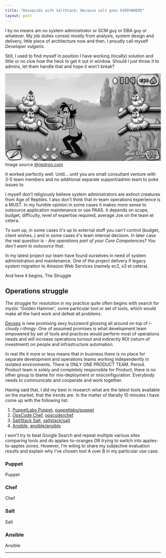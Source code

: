 ```yaml
---
title: "Devops101 with SaltStack: Because salt goes EVERYWHERE"
layout: post
---
```


I by no means am no system administrator or SCM guy or DBA guy or whatever. My
job duties consist mostly from analysis, system design and delivery, little
piece of architecture now and then. I proudly call myself _Developer vulgaris_.

Still, I used to find myself in position I have working (locally) solution and
little or no clue how the heck to get it out in window. Should I just throw it
to admins, let them handle that and hope it won't break? 

![Throwing code at admins](/img/posts/devops101_over_the_fence.jpg) 
Image source @[mptron.com](http://mptron.com/news/javagame/sisgame/3919-volk-yaycelov-nu-pogodi.html)

It worked perfectly well. Until... until you are small consultant venture with
3-5 team members and no additional separate support/admin team to poke issues
to.

I myself don't religiously believe system administrators are extinct creatures
from Age of Reptiles. I also don't think that in-team operations experience is
a MUST. In my humble opinion in some cases it makes more sense to outsource
application maintenance or use PAAS. It depends on scope, budget, difficulty,
level of expertise required, average Joe on the team et cetera.

To sum up, in some cases it's up to external stuff you can't control (budget,
client wishes..) and in some cases it's team internal decision. In later case
the real question is - _Are operations part of your Core Competences?  You
don't want to outsource that_.

In my latest project our team have found ourselves in need of system
administration and maintenance. One of the project delivery if legacy system
migration to Amazon Web Services (namely ec2, s3 et cetera).

And here it begins, The Struggle

## Operations struggle

The struggle for resolution in my practice quite often begins with search for
mystic 'Golden Hammer', some particular tool or set of tools, which would make
all the hard work and defeat all problems.

[Devops][devops] is new promising sexy buzzword glossing all around on top of
_i-cloudy i-thingy_. One of assumed promises is what development team empowered
by set of tools and practices would perform most of operations needs and will
increase operations turnout and indirectly ROI (return of investment) on people
and infrastructure automation.

In real life it more or less means that in business there is no place for
separate development and operations teams working independently in isolated
environments. There is ONLY ONE PRODUCT TEAM. Period. Product team is solely
and completely responsible for Product, there is no other group to blame for
mis-deployment or misconfiguration. Everybody needs to communicate and
cooperate and work together.

Having said that, I did my best in research what are the latest tools available
on the market, that the trends are. In the matter of literally 10 minutes I
have come up with the following list:

1. [PuppetLabs Puppet][1], [puppetlabs/puppet][2]
2. [OpsCode Chef][3], [opscode/chef][4]
3. [SaltStack Salt][5], [saltstack/salt][6]
4. [Ansible][7], [ansible/ansible][8]

I won't try to beat Google Search and repeat multiple various sites comparing
tools and do apples-to-oranges OR trying to switch into apples-to-apples zones.
However, I'm wiling to share my subjective evaluation results and explain why
I've chosen tool A over B in my particular use case.

### Puppet

Puppet

### Chef

Chef

### Salt

Salt

### Ansible

Ansible


----

<!-- Link definition --> 

[galeo]: https://twitter.com/galeoconsulting "Galeo twitter"
[devops]: http://en.wikipedia.org/wiki/DevOps "DevOps"
[1]: http://puppetlabs.com/ "Puppet"
[2]: https://github.com/puppetlabs/puppet "Puppet at Github"
[3]: http://www.getchef.com/ "Chef"
[4]: https://github.com/opscode/chef "Chef at Github"
[5]: http://www.saltstack.com/ "Salt"
[6]: https://github.com/saltstack/salt "Salt at Github"
[7]: http://www.ansible.com/ "Ansible"
[8]: https://github.com/ansible/ansible "Ansible at Github"

